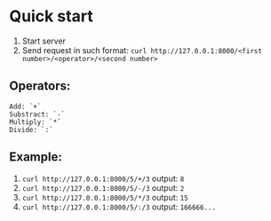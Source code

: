 # Quick start
1. Start server
2. Send request in such format: `curl http://127.0.0.1:8000/<first number>/<operator>/<second number>`

## Operators:
    Add: `+`
    Substract: `-`
    Multiply: `*`
    Divide: `:`

## Example:
1. `curl http://127.0.0.1:8000/5/+/3`
    output: `8`
2. `curl http://127.0.0.1:8000/5/-/3`
    output: `2`
3. `curl http://127.0.0.1:8000/5/*/3`
    output: `15`
4. `curl http://127.0.0.1:8000/5/:/3`
    output: `166666...` 